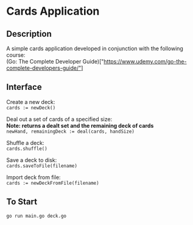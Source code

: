 # Cards Application

## Description
A simple cards application developed in conjunction with the following course:  
(Go: The Complete Developer Guide)["https://www.udemy.com/go-the-complete-developers-guide/"]

## Interface
Create a new deck:  
`cards := newDeck()`

Deal out a set of cards of a specified size:  
**Note: returns a dealt set and the remaining deck of cards**  
`newHand, remainingDeck := deal(cards, handSize)`

Shuffle a deck:  
`cards.shuffle()`

Save a deck to disk:  
`cards.saveToFile(filename)`

Import deck from file:  
`cards := newDeckFromFile(filename)`

## To Start
`go run main.go deck.go`
